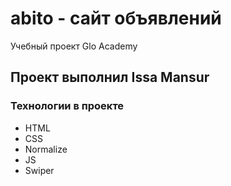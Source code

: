 # abito - сайт объявлений
Учебный проект Glo Academy

## Проект выполнил Issa Mansur

### Технологии в проекте
- HTML
- CSS
- Normalize
- JS
- Swiper
